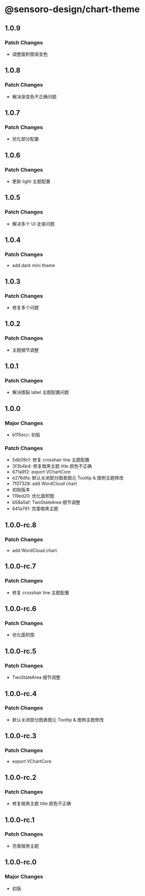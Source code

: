 # @sensoro-design/chart-theme

## 1.0.9

### Patch Changes

- 调整面积图渐变色

## 1.0.8

### Patch Changes

- 解决渐变色不正确问题

## 1.0.7

### Patch Changes

- 优化部分配置

## 1.0.6

### Patch Changes

- 更新 light 主题配置

## 1.0.5

### Patch Changes

- 解决多个 UI 走查问题

## 1.0.4

### Patch Changes

- add dark mini theme

## 1.0.3

### Patch Changes

- 修复多个问题

## 1.0.2

### Patch Changes

- 主题细节调整

## 1.0.1

### Patch Changes

- 解决图裂 label 主题配置问题

## 1.0.0

### Major Changes

- b115ecc: 初版

### Patch Changes

- 5db09cf: 修复 crosshair line 主题配置
- 3f3b4b4: 修复暗黑主题 title 颜色不正确
- 671a9f2: export VChartCore
- e276dfa: 默认关闭部分图表图元 Tooltip & 图例主题修改
- 7f07328: add WordCloud chart
- 初始版本
- 119ed20: 优化面积图
- b58a5af: TwoStateArea 细节调整
- 841a791: 完善暗黑主题

## 1.0.0-rc.8

### Patch Changes

- add WordCloud chart

## 1.0.0-rc.7

### Patch Changes

- 修复 crosshair line 主题配置

## 1.0.0-rc.6

### Patch Changes

- 优化面积图

## 1.0.0-rc.5

### Patch Changes

- TwoStateArea 细节调整

## 1.0.0-rc.4

### Patch Changes

- 默认关闭部分图表图元 Tooltip & 图例主题修改

## 1.0.0-rc.3

### Patch Changes

- export VChartCore

## 1.0.0-rc.2

### Patch Changes

- 修复暗黑主题 title 颜色不正确

## 1.0.0-rc.1

### Patch Changes

- 完善暗黑主题

## 1.0.0-rc.0

### Major Changes

- 初版

